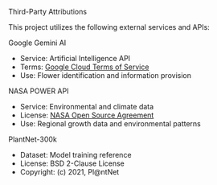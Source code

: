 Third-Party Attributions

This project utilizes the following external services and APIs:

Google Gemini AI
- Service: Artificial Intelligence API
- Terms: [Google Cloud Terms of Service](https://cloud.google.com/terms/)
- Use: Flower identification and information provision

NASA POWER API  
- Service: Environmental and climate data
- License: [NASA Open Source Agreement](https://ti.arc.nasa.gov/opensource/)
- Use: Regional growth data and environmental patterns

PlantNet-300k 
- Dataset: Model training reference
- License: BSD 2-Clause License
- Copyright: (c) 2021, Pl@ntNet
